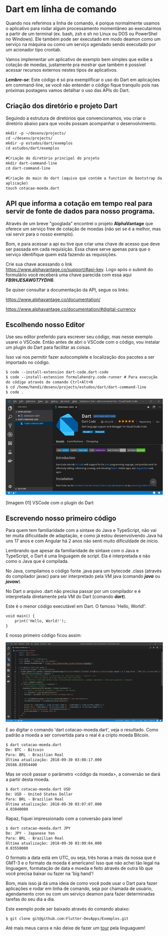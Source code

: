 # Dart em linha de comando

Quando nos referimos a linha de comando, é porque normalmente usamos o aplicativo para rodar algum processamento momentâneo ao executarmos a partir de um terminal (ex. bash, zsh e sh no Linux ou DOS ou PowerShel no Windows). Ele também pode ser executado em modo deamon como um serviço na máquina ou como um serviço agendado sendo executado por um acionador tipo crontab.

Vamos implementar um aplicativo de exemplo bem simples que exibe a cotação de moedas, justamente pra mostrar que também é possível acessar recursos externos nestes tipos de aplicativos.

***Lembre-se***: Este código é só pra exemplificar o uso do Dart em aplicações em command-line, se você não entender o código fique tranquilo pois nas próximas postagens vamos detalhar o uso das APIs do Dart.

## Criação dos diretório e projeto Dart

Seguindo a estrutura de diretórios que convencionamos, vou criar o diretório abaixo para que vocês possam acompanhar o desenvolvimento.

    mkdir -p ~/desenv/projects/
    cd ~/desenv/projects/
    mkdir -p estudos/dart/exemplos
    cd estudos/dart/exemplos

    #Criação do diretório principal do projeto
    mkdir dart-command-line
    cd dart-command-line

    #Criação do main do dart (aquivo que contém a function de bootstrap da aplicação)
    touch cotacao-moeda.dart 

## API que informa a cotação em tempo real para servir de fonte de dados para nosso programa.

Através de um breve "googlada" encontrei o projeto **AlphaVantage** que oferece um serviço free de cotação de moedas (não sei se é a melhor, mas vai servir para o nosso exemplo).

Bom, e para acessar a api eu tive que criar uma chave de acesso que deve ser passada em cada requisição. Essa chave serve apenas para que o serviço identifique quem está fazendo as requisições.

Crie sua chave acessando o link https://www.alphavantage.co/support/#api-key. Logo após o submit do formulário você receberá uma chave parecida com essa aqui ***FB9HJESAWGT7YDH6***.

Se quiser consultar a documentação da API, segue os links: 

https://www.alphavantage.co/documentation/

https://www.alphavantage.co/documentation/#digital-currency

## Escolhendo nosso Editor

Use seu editor preferido para escrever seu código, mas nesse exemplo usarei o VSCode. Então antes de abri o VSCode com o código, vou instalar um plugin do Dart para facilitar as coisas.

Isso vai nos permitir fazer autocomplete e localização dos pacotes a ser importado no código.

    $ code --install-extension dart-code.dart-code
    $ code --install-extension formulahendry.code-runner # Para execução do código através do comando Ctrl+Alt+N
    $ cd /home/hendi/desenv/projects/estudos/dart/dart-command-line
    $ code .

![VSCode com o plugin do Dart](../_images/vscode_plugin_dart.png)

[Imagem 01] VSCode com o plugin do Dart

## Escrevendo nosso primeiro código

Para quem tem familiaridade com a sintaxe do Java e TypeScript, não vai ter muita dificuldade de adaptação, e como já estou desenvolvendo Java há uns 17 anos e com Angular há 2 anos não senti muito dificuldade de início. 

Lembrando que apesar da familiaridade de sintaxe com o Java e TypeScript, o Dart é uma linguagem de script. Ela é interpretada e não como o Java que é compilada.

No Java, compilamos o código fonte .java para um bytecode .class (através do compilador javac) para ser interpretado pela VM java (comando ***java*** ou ***javaw***).

No Dart o arquivo .dart não precisa passar por um compilador e é interpretada diretamente pela VM do Dart (comando ***dart***).

Este é o menor código executável em Dart. O famoso 'Hello, World!'.

    void main() {
        print('Hello, World!');
    }

E nosso primeiro código ficou assim:

![Cotação de moedas](../_images/code_cotacao_moeda.png)

E ao digitar o comando 'dart cotacao-moeda.dart', veja o resultado. Como padrão a moeda a ser convertida para o real é a cripto moeda Bitcoin.

    $ dart cotacao-moeda.dart
    De: BTC - Bitcoin
    Para: BRL - Brazilian Real
    Última atualização: 2018-09-30 03:08:17.000
    26586.83954400

Mas se você passar o parâmetro <código da moeda>, a conversão se dará a partir desta moeda.

    $ dart cotacao-moeda.dart USD
    De: USD - United States Dollar
    Para: BRL - Brazilian Real
    Última atualização: 2018-09-30 03:07:07.000
    4.03840000

Rapaz, fiquei impressionado com a conversão para Iene!

    $ dart cotacao-moeda.dart JPY
    De: JPY - Japanese Yen
    Para: BRL - Brazilian Real
    Última atualização: 2018-09-30 03:09:04.000
    0.03550000


O formato a data está em UTC, ou seja, três horas a mais da nossa que é GMT-3 e o formato da moeda é americano! Isso que não achei tão legal na linguagem, formatação de data e moeda e feito através de outra lib que você precisa baixar ou fazer na 'big hand'!

Bom, mais isso já dá uma ideia de como você pode usar o Dart para fazer aplicações e rodar em linha de comando, seja por chamada de usuário, agendamento cron ou com um serviço deamon para fazer determinadas tarefas do seu dia a dia.

Este exemplo pode ser baixado através do comando abaixo:

    $ git clone git@github.com:Flutter-DevApps/Exemplos.git

Até mais meus caros e não deixe de fazer um [tour](https://www.dartlang.org/guides/language/language-tour) pela linguaguem!
